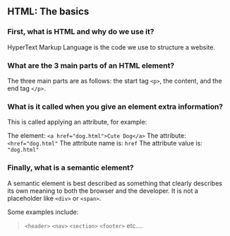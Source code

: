 ## HTML: The basics

### First, what is HTML and why do we use it?

HyperText Markup Language is the code we use to structure a website.

### What are the 3 main parts of an HTML element?

The three main parts are as follows: the start tag `<p>`, the content, and the end tag `</p>`.

### What is it called when you give an element extra information?

This is called applying an attribute, for example:

The element: `<a href="dog.html">Cute Dog</a>`
The attribute: `<href="dog.html"`
The attribute name is: `href`
The attribute value is: `"dog.html"`

### Finally, what is a semantic element?

A semantic element is best described as something that clearly describes its own meaning to both the browser and the developer. It is not a placeholder like `<div>` or `<span>`.

Some examples include:

>`<header>`
>`<nav>`
>`<section>`
>`<footer>`
>etc....
